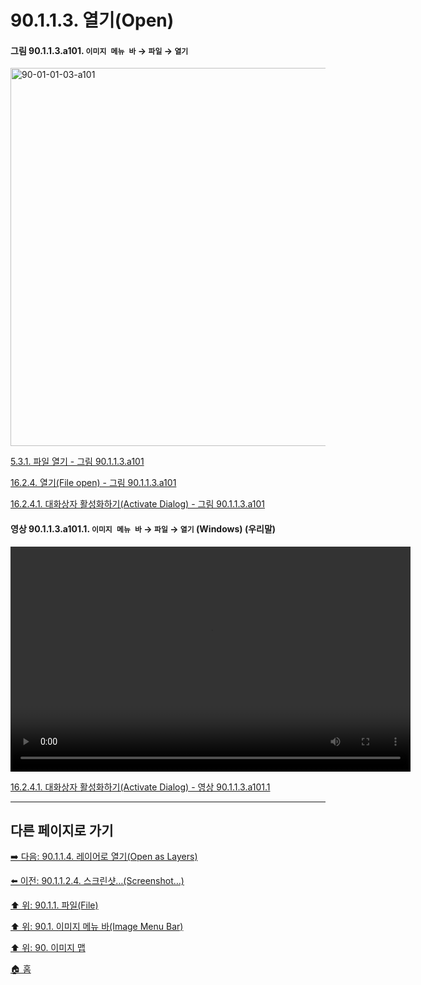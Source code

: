 # 90.1.1.3. 열기(Open)

<a id="90-01-01-03-a101"></a>

#### 그림 90.1.1.3.a101. `이미지 메뉴 바` → `파일` → `열기`
<img width="980" height="605" alt="90-01-01-03-a101" src="https://github.com/user-attachments/assets/b796363b-f021-4b7e-a9b8-95e54f877746" />

[5.3.1. 파일 열기 - 그림 90.1.1.3.a101](./05-03-01-00-open-file.md#90-01-01-03-a101)

[16.2.4. 열기(File open) - 그림 90.1.1.3.a101](./16-02-04-00-file-open.md#90-01-01-03-a101)

[16.2.4.1. 대화상자 활성화하기(Activate Dialog) - 그림 90.1.1.3.a101](./16-02-04-01-activate_dialog.md#90-01-01-03-a101)

<a id="90-01-01-03-a101-01"></a>

#### 영상 90.1.1.3.a101.1. `이미지 메뉴 바` → `파일` → `열기` (Windows) (우리말)
<video controls="controls" width="640" height="360" src="https://github.com/user-attachments/assets/1ee0d046-e24c-41f4-9e97-ead565b986d0"></video>

[16.2.4.1. 대화상자 활성화하기(Activate Dialog) - 영상 90.1.1.3.a101.1](./16-02-04-01-activate_dialog.md#90-01-01-03-a101-01)

***

## 다른 페이지로 가기

[➡️ 다음: 90.1.1.4. 레이어로 열기(Open as Layers)](./90-01-01-04-open_as_layers.md)

[⬅️ 이전: 90.1.1.2.4. 스크린샷…(Screenshot…)](./90-01-01-02-04-screenshot.md)

[⬆️ 위: 90.1.1. 파일(File)](./90-01-01-00-file.md)

[⬆️ 위: 90.1. 이미지 메뉴 바(Image Menu Bar)](./90-01-00-image-menu-bar.md)

[⬆️ 위: 90. 이미지 맵](./90-00-image-map.md)

[🏠 홈](./00-home.md)